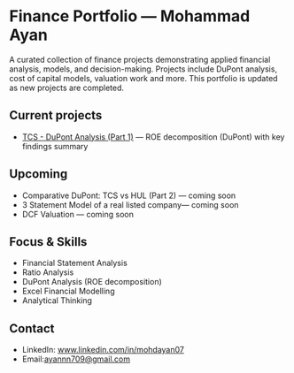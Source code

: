 # Finance Portfolio — Mohammad Ayan

A curated collection of finance projects demonstrating applied financial analysis, models, and decision-making. Projects include DuPont analysis, cost of capital models, valuation work and more. This portfolio is updated as new projects are completed.

## Current projects
- [TCS - DuPont Analysis (Part 1)](DuPont-TCS-Part1/TCS-DuPont-Analysis-Part1.pdf) — ROE decomposition (DuPont) with key findings summary
  
## Upcoming
- Comparative DuPont: TCS vs HUL (Part 2) — coming soon
- 3 Statement Model of a real listed company— coming soon
- DCF Valuation — coming soon

## Focus & Skills
- Financial Statement Analysis
-  Ratio Analysis
-   DuPont Analysis (ROE decomposition)
-   Excel Financial Modelling
-   Analytical Thinking

## Contact
- LinkedIn: www.linkedin.com/in/mohdayan07
- Email:ayannn709@gmail.com

